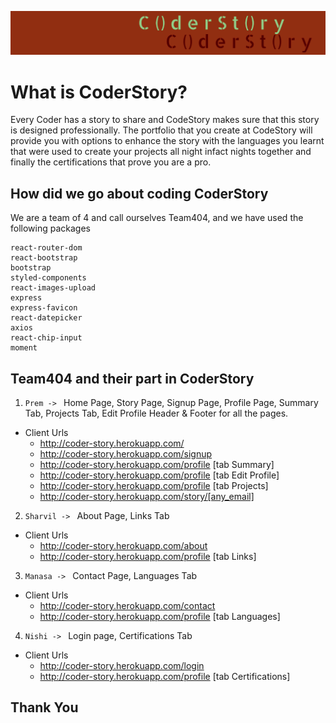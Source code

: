 ![CoderStory](src/assets/coderstory_git.jpg)

# What is CoderStory?

Every Coder has a story to share and CodeStory makes sure that this story is designed professionally. The portfolio that you create at CodeStory will provide you with options to enhance the story with the languages you learnt that were used to create your projects all night infact nights together and finally the certifications that prove you are a pro.

## How did we go about coding CoderStory

We are a team of 4 and call ourselves Team404, and we have used the following packages

    react-router-dom
    react-bootstrap
    bootstrap
    styled-components
    react-images-upload
    express
    express-favicon
    react-datepicker
    axios
    react-chip-input
    moment
    

## Team404 and their part in CoderStory

1. `Prem -> ` Home Page, Story Page, Signup Page, Profile Page, Summary Tab, Projects Tab, Edit Profile Header & Footer for all the pages.
- Client Urls
    - http://coder-story.herokuapp.com/
    - http://coder-story.herokuapp.com/signup
    - http://coder-story.herokuapp.com/profile [tab Summary]
    - http://coder-story.herokuapp.com/profile [tab Edit Profile]
    - http://coder-story.herokuapp.com/profile [tab Projects]
    - http://coder-story.herokuapp.com/story/[any_email]
2. `Sharvil -> ` About Page, Links Tab
- Client Urls
    - http://coder-story.herokuapp.com/about
    - http://coder-story.herokuapp.com/profile [tab Links]
3. `Manasa -> ` Contact Page, Languages Tab
- Client Urls
    - http://coder-story.herokuapp.com/contact
    - http://coder-story.herokuapp.com/profile [tab Languages]
4. `Nishi -> ` Login page, Certifications Tab
- Client Urls
    - http://coder-story.herokuapp.com/login
    - http://coder-story.herokuapp.com/profile [tab Certifications]

## Thank You
